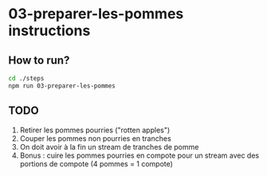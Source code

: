 # 03-preparer-les-pommes instructions

## How to run?

```Bash
cd ./steps
npm run 03-preparer-les-pommes
```

## TODO

1. Retirer les pommes pourries ("rotten apples")
2. Couper les pommes non pourries en tranches
3. On doit avoir à la fin un stream de tranches de pomme
4. Bonus : cuire les pommes pourries en compote pour un stream avec des portions de compote (4 pommes = 1 compote)
